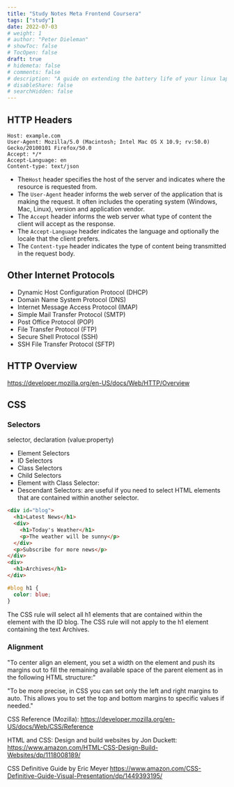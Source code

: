 ```yaml
---
title: "Study Notes Meta Frontend Coursera"
tags: ["study"]
date: 2022-07-03
# weight: 1
# author: "Peter Dieleman"
# showToc: false
# TocOpen: false
draft: true
# hidemeta: false
# comments: false
# description: "A guide on extending the battery life of your linux laptop"
# disableShare: false
# searchHidden: false
---
```


## HTTP Headers

```
Host: example.com​
User-Agent: Mozilla/5.0 (Macintosh; Intel Mac OS X 10.9; rv:50.0) Gecko/20100101 Firefox/50.0
Accept: */*
Accept-Language: en​
Content-type: text/json
```

- The`Host` header specifies the host of the server and indicates where the resource is requested from.
- The `User-Agent` header informs the web server of the application that is making the request. It often includes the operating system (Windows, Mac, Linux), version and application vendor.
- The `Accept` header informs the web server what type of content the client will accept as the response.
- The `Accept-Language` header indicates the language and optionally the locale that the client prefers.
- The `Content-type` header indicates the type of content being transmitted in the request body.

## Other Internet Protocols

- Dynamic Host Configuration Protocol (DHCP)
- Domain Name System Protocol (DNS)
- Internet Message Access Protocol (IMAP)
- Simple Mail Transfer Protocol (SMTP)
- Post Office Protocol (POP)
- File Transfer Protocol (FTP)
- Secure Shell Protocol (SSH)
- SSH File Transfer Protocol (SFTP)

## HTTP Overview

<https://developer.mozilla.org/en-US/docs/Web/HTTP/Overview>

## CSS

### Selectors

selector, declaration (value:property)

- Element Selectors
- ID Selectors
- Class Selectors
- Child Selectors
- Element with Class Selector:
- Descendant Selectors: are useful if you need to select HTML elements that are contained within another selector.

```html
<div id="blog">
  <h1>Latest News</h1>
  <div>
    <h1>Today's Weather</h1>
    <p>The weather will be sunny</p>
  </div>
  <p>Subscribe for more news</p>
</div>
<div>
  <h1>Archives</h1>
</div>
```

```css
#blog h1​ {
  color: blue;
}
```

The CSS rule will select all h1 elements that are contained within the element with the ID blog. The CSS rule will not apply to the h1 element containing the text Archives.

### Alignment

"To center align an element, you set a width on the element and push its margins out to fill the remaining available space of the parent element as in the following HTML structure:"

"To be more precise, in CSS you can set only the left and right margins to auto. This allows you to set the top and bottom margins to specific values if needed."

CSS Reference (Mozilla): <https://developer.mozilla.org/en-US/docs/Web/CSS/Reference>

HTML and CSS: Design and build websites by Jon Duckett: <https://www.amazon.com/HTML-CSS-Design-Build-Websites/dp/1118008189/>

CSS Definitive Guide  by Eric Meyer <https://www.amazon.com/CSS-Definitive-Guide-Visual-Presentation/dp/1449393195/>


